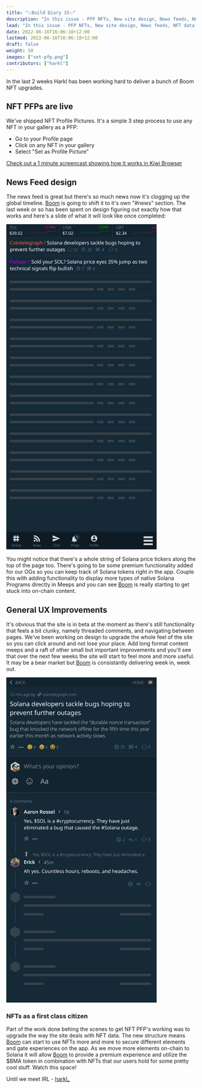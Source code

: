 ```yaml
---
title: "💥Build Diary 15💥"
description: "In this issue - PFP NFTs, New site design, News feeds, NFT data improvement."
lead: "In this issue - PFP NFTs, New site design, News feeds, NFT data improvement."
date: 2022-06-16T16:06:18+12:00
lastmod: 2022-06-16T16:06:18+12:00
draft: false
weight: 50
images: ["set-pfp.png"]
contributors: ["harkl"]
---
```


In the last 2 weeks Harkl has been working hard to deliver a bunch of Boom NFT upgrades.

## NFT PFPs are live

We've shipped NFT Profile Pictures. It's a simple 3 step process to use any NFT in your gallery as a PFP:

- Go to your Profile page
- Click on any NFT in your gallery
- Select "Set as Profile Picture"

[Check out a 1 minute screencast showing how it works in Kiwi Browser](https://vimeo.com/manage/videos/720922480)

## News Feed design

The news feed is great but there's so much news now it's clogging up the global timeline. [Boom](https://boom.army) is going to shift it to it's own "#news" section. The last week or so has been spent on design figuring out exactly how that works and here's a slide of what it will look like once completed:

<img src="boom-news.png" alt="Boom news" width="400"/>

You might notice that there's a whole string of Solana price tickers along the top of the page too. There's going to be some premium functionality added for our OGs so you can keep track of Solana tokens right in the app. Couple this with adding functionality to display more types of native Solana Programs directly in Meeps and you can see [Boom](https://boom.army) is really starting to get stuck into on-chain content.

## General UX Improvements

It's obvious that the site is in beta at the moment as there's still functionality that feels a bit clunky, namely threaded comments, and navigating between pages. We've been working on design to upgrade the whole feel of the site so you can click around and not lose your place. Add long format content meeps and a raft of other small but important improvements and you'll see that over the next few weeks the site will start to feel more and more useful. It may be a bear market but [Boom](https://boom.army) is consistantly delivering week in, week out.

<img src="boom-news-article.png" alt="Boom news" width="400"/>

### NFTs as a first class citizen

Part of the work done behing the scenes to get NFT PFP's working was to upgrade the way the site deals with NFT data. The new structure means [Boom](https://boom.army) can start to use NFTs more and more to secure different elements and gate experiences on the app. As we move more elements on-chain to Solana it will allow [Boom](https://boom.army) to provide a premium experience and utilize the $BMA token in combination with NFTs that our users hold for some pretty cool stuff. Watch this space!

Until we meet IRL - [harkl_](https://boom.army/#/social.boom.army/a/110693550018915728)
